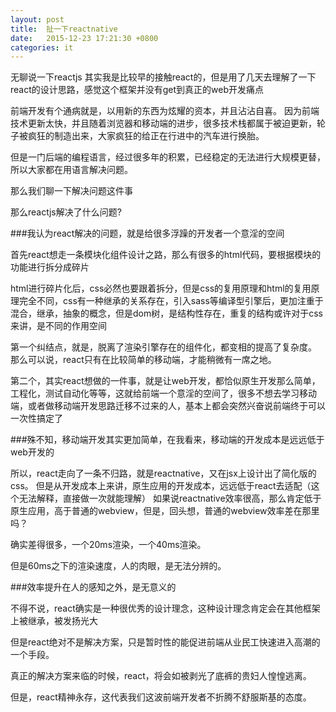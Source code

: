 ```yaml
---
layout: post
title:  扯一下reactnative
date:   2015-12-23 17:21:30 +0800
categories: it 
---
```


无聊说一下reactjs
其实我是比较早的接触react的，但是用了几天去理解了一下react的设计思路，感觉这个框架并没有get到真正的web开发痛点

前端开发有个通病就是，以用新的东西为炫耀的资本，并且沾沾自喜。
因为前端技术更新太快，并且随着浏览器和移动端的进步，很多技术栈都属于被迫更新，轮子被疯狂的制造出来，大家疯狂的给正在行进中的汽车进行换胎。

但是一门后端的编程语言，经过很多年的积累，已经稳定的无法进行大规模更替，所以大家都在用语言解决问题。

那么我们聊一下解决问题这件事

那么reactjs解决了什么问题?

###我认为react解决的问题，就是给很多浮躁的开发者一个意淫的空间

首先react想走一条模块化组件设计之路，那么有很多的html代码，要根据模块的功能进行拆分成碎片

html进行碎片化后，css必然也要跟着拆分，但是css的复用原理和html的复用原理完全不同，css有一种继承的关系存在，引入sass等编译型引擎后，更加注重于混合，继承，抽象的概念，但是dom树，是结构性存在，重复的结构或许对于css来讲，是不同的作用空间

第一个纠结点，就是，脱离了渲染引擎存在的组件化，都变相的提高了复杂度。
那么可以说，react只有在比较简单的移动端，才能稍微有一席之地。

第二个，其实react想做的一件事，就是让web开发，都恰似原生开发那么简单，工程化，测试自动化等等，这就给前端一个意淫的空间了，很多不想去学习移动端，或者做移动端开发思路迁移不过来的人，基本上都会突然兴奋说前端终于可以一次性搞定了

###殊不知，移动端开发其实更加简单，在我看来，移动端的开发成本是远远低于web开发的

所以，react走向了一条不归路，就是reactnative，又在jsx上设计出了简化版的css。
但是从开发成本上来讲，原生应用的开发成本，远远低于react去适配（这个无法解释，直接做一次就能理解）
如果说reactnative效率很高，那么肯定低于原生应用，高于普通的webview，但是，回头想，普通的webview效率差在那里吗？

确实差得很多，一个20ms渲染，一个40ms渲染。

但是60ms之下的渲染速度，人的肉眼，是无法分辨的。

###效率提升在人的感知之外，是无意义的

不得不说，react确实是一种很优秀的设计理念，这种设计理念肯定会在其他框架上被继承，被发扬光大

但是react绝对不是解决方案，只是暂时性的能促进前端从业民工快速进入高潮的一个手段。

真正的解决方案来临的时候，react，将会如被剥光了底裤的贵妇人惶惶逃离。

但是，react精神永存，这代表我们这波前端开发者不折腾不舒服斯基的态度。


